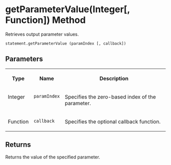 <!-- loiod8a0ac6c6cff4763b0669d2e133d67c7 -->

# getParameterValue\(Integer\[, Function\]\) Method

Retrieves output parameter values.



```
statement.getParameterValue (paramIndex [, callback])
```



## Parameters


<table>
<tr>
<th valign="top">

Type



</th>
<th valign="top">

Name



</th>
<th valign="top">

Description



</th>
</tr>
<tr>
<td valign="top">

Integer



</td>
<td valign="top">

`paramIndex`



</td>
<td valign="top">

Specifies the zero-based index of the parameter.



</td>
</tr>
<tr>
<td valign="top">

Function



</td>
<td valign="top">

`callback`



</td>
<td valign="top">

Specifies the optional callback function.



</td>
</tr>
</table>



## Returns

Returns the value of the specified parameter.

